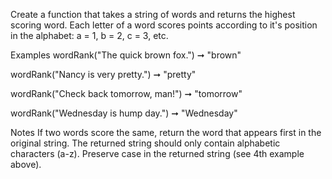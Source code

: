 Create a function that takes a string of words and returns the highest scoring word. Each letter of a word scores points according to it's position in the alphabet: a = 1, b = 2, c = 3, etc.

Examples
wordRank("The quick brown fox.") ➞ "brown"

wordRank("Nancy is very pretty.") ➞ "pretty"

wordRank("Check back tomorrow, man!") ➞ "tomorrow"

wordRank("Wednesday is hump day.") ➞ "Wednesday"

Notes
If two words score the same, return the word that appears first in the original string.
The returned string should only contain alphabetic characters (a-z).
Preserve case in the returned string (see 4th example above).